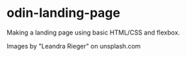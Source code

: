 # odin-landing-page

Making a landing page using basic HTML/CSS and flexbox.

Images by "Leandra Rieger" on unsplash.com
